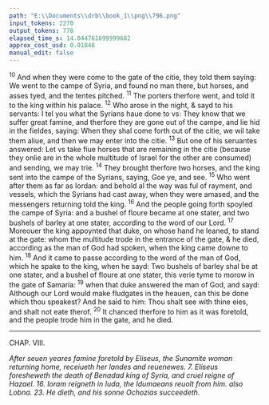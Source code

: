 ```yaml
---
path: "E:\\Documents\\drb\\book_1\\png\\796.png"
input_tokens: 2270
output_tokens: 778
elapsed_time_s: 14.044761699999682
approx_cost_usd: 0.01848
manual_edit: false
---
```

<sup>10</sup> And when they were come to the gate of the citie, they told them saying: We went to the campe of Syria, and found no man there, but horses, and asses tyed, and the tentes pitched. <sup>11</sup> The porters therfore went, and told it to the king within his palace. <sup>12</sup> Who arose in the night, & sayd to his servants: I tel you what the Syrians haue done to vs: They know that we suffer great famine, and therfore they are gone out of the campe, and lie hid in the fieldes, saying: When they shal come forth out of the citie, we wil take them aliue, and then we may enter into the citie. <sup>13</sup> But one of his seruantes answered: Let vs take fiue horses that are remaining in the citie (because they onlie are in the whole multitude of Israel for the other are consumed) and sending, we may trie. <sup>14</sup> They brought therfore two horses, and the king sent into the campe of the Syrians, saying, Goe ye, and see. <sup>15</sup> Who went after them as far as Iordan: and behold al the way was ful of rayment, and vessels, which the Syrians had cast away, when they were amased, and the messengers returning told the king. <sup>16</sup> And the people going forth spoyled the campe of Syria: and a bushel of floure became at one stater, and two bushels of barley at one stater, according to the word of our Lord. <sup>17</sup> Moreouer the king appoynted that duke, on whose hand he leaned, to stand at the gate: whom the multitude trode in the entrance of the gate, & he died, according as the man of God had spoken, when the king came downe to him. <sup>18</sup> And it came to passe according to the word of the man of God, which he spake to the king, when he sayd: Two bushels of barley shal be at one stater, and a bushel of floure at one stater, this verie tyme to morow in the gate of Samaria: <sup>19</sup> when that duke answered the man of God, and sayd: Although our Lord would make fludgates in the heauen, can this be done which thou speakest? And he said to him: Thou shalt see with thine eies, and shalt not eate therof. <sup>20</sup> It chanced therfore to him as it was foretold, and the people trode him in the gate, and he died.

<hr>

CHAP. VIII.

*After seuen yeares famine foretold by Eliseus, the Sunamite woman returning home, receiueth her landes and reuenewes. 7. Eliseus foresheweth the death of Benadad king of Syria, and cruel reigne of Hazael. 16. Ioram reigneth in Iuda, the Idumaeans reuolt from him. also Lobna. 23. He dieth, and his sonne Ochozias succeedeth.*

[^1]: Eliseus